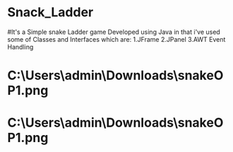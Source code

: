 # Snack_Ladder
#It's a Simple snake Ladder game Developed using Java in that i've used some of Classes and Interfaces which are:
1.JFrame
2.JPanel
3.AWT Event Handling
# C:\Users\admin\Downloads\snakeOP1.png
# C:\Users\admin\Downloads\snakeOP1.png
